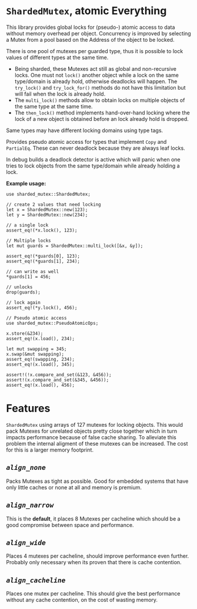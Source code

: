 # `ShardedMutex`, atomic Everything

This library provides global locks for (pseudo-) atomic access to data without memory overhead
per object. Concurrency is improved by selecting a Mutex from a pool based on the Address of
the object to be locked.

There is one pool of mutexes per guarded type, thus it is possible to lock values of different
types at the same time.

* Being sharded, these Mutexes act still as global and non-recursive locks. One must not
  `lock()` another object while a lock on the same type/domain is already hold, otherwise deadlocks
  will happen. The `try_lock()` and `try_lock_for()` methods do not have this limitation but
  will fail when the lock is already hold.
* The `multi_lock()` methods allow to obtain locks on multiple objects of the same type at the same
  time.
* The `then_lock()` method implements hand-over-hand locking where the lock of a new object is
  obtained before an lock already hold is dropped.

Same types may have different locking domains using type tags.

Provides pseudo atomic access for types that implement `Copy` and `PartialEq`. These can never
deadlock because they are always leaf locks.

In debug builds a deadlock detector is active which will panic when one tries to lock objects
from the same type/domain while already holding a lock.

**Example usage:**
```
use sharded_mutex::ShardedMutex;

// create 2 values that need locking
let x = ShardedMutex::new(123);
let y = ShardedMutex::new(234);

// a single lock
assert_eq!(*x.lock(), 123);

// Multiple locks
let mut guards = ShardedMutex::multi_lock([&x, &y]);

assert_eq!(*guards[0], 123);
assert_eq!(*guards[1], 234);

// can write as well
*guards[1] = 456;

// unlocks
drop(guards);

// lock again
assert_eq!(*y.lock(), 456);

// Pseudo atomic access
use sharded_mutex::PseudoAtomicOps;

x.store(&234);
assert_eq!(x.load(), 234);

let mut swapping = 345;
x.swap(&mut swapping);
assert_eq!(swapping, 234);
assert_eq!(x.load(), 345);

assert!(!x.compare_and_set(&123, &456));
assert!(x.compare_and_set(&345, &456));
assert_eq!(x.load(), 456);
```


# Features

`ShardedMutex` using arrays of 127 mutexes for locking objects. This would pack Mutexes for
unrelated objects pretty close together which in turn impacts performance because of false
cache sharing. To alleviate this problem the internal aligment of these mutexes can be
increased. The cost for this is a larger memory footprint.

## *`align_none`*

Packs Mutexes as tight as possible. Good for embedded systems that have only little caches or
none at all and memory is premium.

## *`align_narrow`*

This is the **default**, it places 8 Mutexes per cacheline which should be a good compromise
between space and performance.

## *`align_wide`*

Places 4 mutexes per cacheline, should improve performance even further. Probably only
necessary when its proven that there is cache contention.

## *`align_cacheline`*

Places one mutex per cacheline. This should give the best performance without any
cache contention, on the cost of wasting memory.
